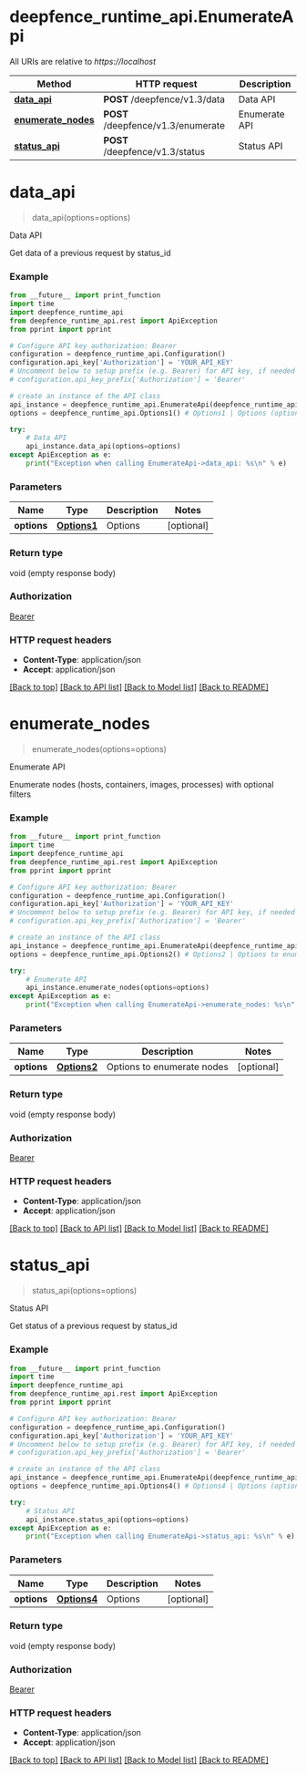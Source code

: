# deepfence_runtime_api.EnumerateApi

All URIs are relative to *https://localhost*

Method | HTTP request | Description
------------- | ------------- | -------------
[**data_api**](EnumerateApi.md#data_api) | **POST** /deepfence/v1.3/data | Data API
[**enumerate_nodes**](EnumerateApi.md#enumerate_nodes) | **POST** /deepfence/v1.3/enumerate | Enumerate API
[**status_api**](EnumerateApi.md#status_api) | **POST** /deepfence/v1.3/status | Status API


# **data_api**
> data_api(options=options)

Data API

Get data of a previous request by status_id

### Example
```python
from __future__ import print_function
import time
import deepfence_runtime_api
from deepfence_runtime_api.rest import ApiException
from pprint import pprint

# Configure API key authorization: Bearer
configuration = deepfence_runtime_api.Configuration()
configuration.api_key['Authorization'] = 'YOUR_API_KEY'
# Uncomment below to setup prefix (e.g. Bearer) for API key, if needed
# configuration.api_key_prefix['Authorization'] = 'Bearer'

# create an instance of the API class
api_instance = deepfence_runtime_api.EnumerateApi(deepfence_runtime_api.ApiClient(configuration))
options = deepfence_runtime_api.Options1() # Options1 | Options (optional)

try:
    # Data API
    api_instance.data_api(options=options)
except ApiException as e:
    print("Exception when calling EnumerateApi->data_api: %s\n" % e)
```

### Parameters

Name | Type | Description  | Notes
------------- | ------------- | ------------- | -------------
 **options** | [**Options1**](Options1.md)| Options | [optional] 

### Return type

void (empty response body)

### Authorization

[Bearer](../README.md#Bearer)

### HTTP request headers

 - **Content-Type**: application/json
 - **Accept**: application/json

[[Back to top]](#) [[Back to API list]](../README.md#documentation-for-api-endpoints) [[Back to Model list]](../README.md#documentation-for-models) [[Back to README]](../README.md)

# **enumerate_nodes**
> enumerate_nodes(options=options)

Enumerate API

Enumerate nodes (hosts, containers, images, processes) with optional filters

### Example
```python
from __future__ import print_function
import time
import deepfence_runtime_api
from deepfence_runtime_api.rest import ApiException
from pprint import pprint

# Configure API key authorization: Bearer
configuration = deepfence_runtime_api.Configuration()
configuration.api_key['Authorization'] = 'YOUR_API_KEY'
# Uncomment below to setup prefix (e.g. Bearer) for API key, if needed
# configuration.api_key_prefix['Authorization'] = 'Bearer'

# create an instance of the API class
api_instance = deepfence_runtime_api.EnumerateApi(deepfence_runtime_api.ApiClient(configuration))
options = deepfence_runtime_api.Options2() # Options2 | Options to enumerate nodes (optional)

try:
    # Enumerate API
    api_instance.enumerate_nodes(options=options)
except ApiException as e:
    print("Exception when calling EnumerateApi->enumerate_nodes: %s\n" % e)
```

### Parameters

Name | Type | Description  | Notes
------------- | ------------- | ------------- | -------------
 **options** | [**Options2**](Options2.md)| Options to enumerate nodes | [optional] 

### Return type

void (empty response body)

### Authorization

[Bearer](../README.md#Bearer)

### HTTP request headers

 - **Content-Type**: application/json
 - **Accept**: application/json

[[Back to top]](#) [[Back to API list]](../README.md#documentation-for-api-endpoints) [[Back to Model list]](../README.md#documentation-for-models) [[Back to README]](../README.md)

# **status_api**
> status_api(options=options)

Status API

Get status of a previous request by status_id

### Example
```python
from __future__ import print_function
import time
import deepfence_runtime_api
from deepfence_runtime_api.rest import ApiException
from pprint import pprint

# Configure API key authorization: Bearer
configuration = deepfence_runtime_api.Configuration()
configuration.api_key['Authorization'] = 'YOUR_API_KEY'
# Uncomment below to setup prefix (e.g. Bearer) for API key, if needed
# configuration.api_key_prefix['Authorization'] = 'Bearer'

# create an instance of the API class
api_instance = deepfence_runtime_api.EnumerateApi(deepfence_runtime_api.ApiClient(configuration))
options = deepfence_runtime_api.Options4() # Options4 | Options (optional)

try:
    # Status API
    api_instance.status_api(options=options)
except ApiException as e:
    print("Exception when calling EnumerateApi->status_api: %s\n" % e)
```

### Parameters

Name | Type | Description  | Notes
------------- | ------------- | ------------- | -------------
 **options** | [**Options4**](Options4.md)| Options | [optional] 

### Return type

void (empty response body)

### Authorization

[Bearer](../README.md#Bearer)

### HTTP request headers

 - **Content-Type**: application/json
 - **Accept**: application/json

[[Back to top]](#) [[Back to API list]](../README.md#documentation-for-api-endpoints) [[Back to Model list]](../README.md#documentation-for-models) [[Back to README]](../README.md)

